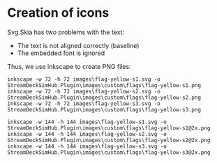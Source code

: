 # Creation of icons

Svg.Skia has two problems with the text:

- The text is not aligned correctly (baseline)
- The embedded font is ignored

Thus, we use inkscape to create PNG files:

    inkscape -w 72 -h 72 images\flag-yellow-s1.svg -o StreamDeckSimHub.Plugin\images\custom\flags\flag-yellow-s1.png
    inkscape -w 72 -h 72 images\flag-yellow-s2.svg -o StreamDeckSimHub.Plugin\images\custom\flags\flag-yellow-s2.png
    inkscape -w 72 -h 72 images\flag-yellow-s3.svg -o StreamDeckSimHub.Plugin\images\custom\flags\flag-yellow-s3.png

    inkscape -w 144 -h 144 images\flag-yellow-s1.svg -o StreamDeckSimHub.Plugin\images\custom\flags\flag-yellow-s1@2x.png
    inkscape -w 144 -h 144 images\flag-yellow-s2.svg -o StreamDeckSimHub.Plugin\images\custom\flags\flag-yellow-s2@2x.png
    inkscape -w 144 -h 144 images\flag-yellow-s3.svg -o StreamDeckSimHub.Plugin\images\custom\flags\flag-yellow-s3@2x.png
